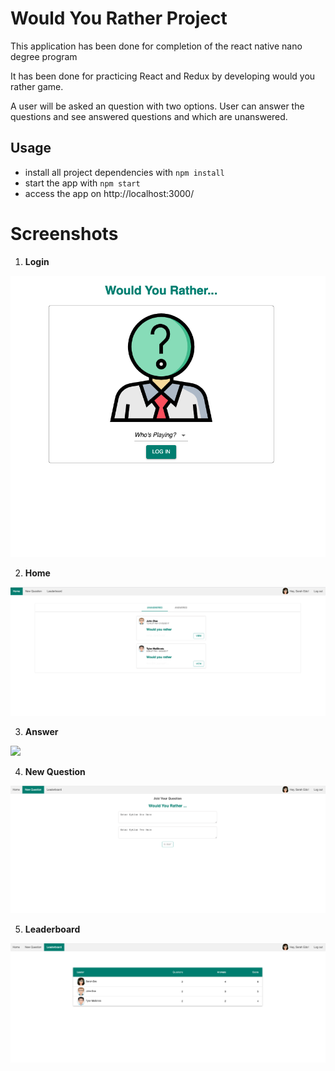 # Would You Rather Project

This application has been done for completion of the react native nano degree program

It has been done for practicing React and Redux by developing would you rather game.

A user will be asked an question with two options. User can answer the questions and see answered questions and which are unanswered. 


## Usage


* install all project dependencies with `npm install`
* start the app with `npm start`
* access the app on http://localhost:3000/

# Screenshots

1. **Login**
<img src="https://github.com/creator-cell/Would-You-Rather-Udemy/blob/master/demo/login.png" />

2. **Home**
<img src="https://github.com/creator-cell/Would-You-Rather-Udemy/blob/master/demo/home.png" />

3. **Answer**
<img src="https://github.com/creator-cell/Would-You-Rather-Udemy/blob/master/demo/answer.png" />

4. **New Question**
<img src="https://github.com/creator-cell/Would-You-Rather-Udemy/blob/master/demo/questions.png" />

5. **Leaderboard**
<img src="https://github.com/creator-cell/Would-You-Rather-Udemy/blob/master/demo/leaderboard.png" />



